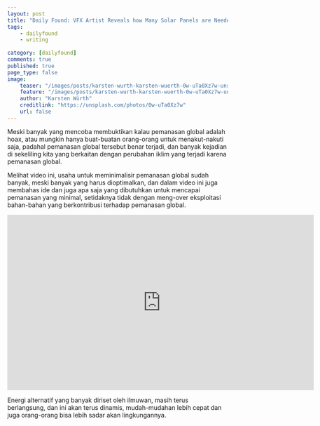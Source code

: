 ```yaml
---
layout: post
title: "Daily Found: VFX Artist Reveals how Many Solar Panels are Needed to Power the ENTIRE World"
tags: 
    - dailyfound
    - writing
        
category: [dailyfound]
comments: true
published: true
page_type: false
image:
    teaser: "/images/posts/karsten-wurth-karsten-wuerth-0w-uTa0Xz7w-unsplash.jpg"
    feature: "/images/posts/karsten-wurth-karsten-wuerth-0w-uTa0Xz7w-unsplash.jpg"
    author: "Karsten Würth"
    creditlink: "https://unsplash.com/photos/0w-uTa0Xz7w"
    url: false
---
```


Meski banyak yang mencoba membuktikan kalau pemanasan global adalah hoax, atau mungkin hanya buat-buatan orang-orang untuk menakut-nakuti saja, padahal pemanasan global tersebut benar terjadi, dan banyak kejadian di sekeliling kita yang berkaitan dengan perubahan iklim yang terjadi karena pemanasan global.

Melihat video ini, usaha untuk meminimalisir pemanasan global sudah banyak, meski banyak yang harus dioptimalkan, dan dalam video ini juga membahas ide dan juga apa saja yang dibutuhkan untuk mencapai pemanasan yang minimal, setidaknya tidak dengan meng-over eksploitasi bahan-bahan yang berkontribusi terhadap pemanasan global.

<iframe width="700" height="400" src="https://www.youtube.com/embed/IZEaYjo4ZJU" title="YouTube video player" frameborder="0" allow="accelerometer; autoplay; clipboard-write; encrypted-media; gyroscope; picture-in-picture" allowfullscreen></iframe>

Energi alternatif yang banyak diriset oleh ilmuwan, masih terus berlangsung, dan ini akan terus dinamis, mudah-mudahan lebih cepat dan juga orang-orang bisa lebih sadar akan lingkungannya.